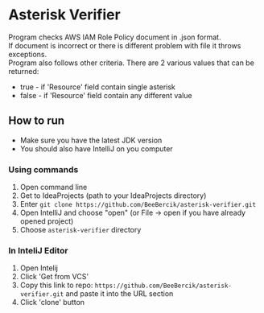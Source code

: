 # Asterisk Verifier
Program checks AWS IAM Role Policy document in .json format.  
If document is incorrect or there is different problem with file it throws exceptions.  
Program also follows other criteria. There are 2 various values that can be returned:
- true - if 'Resource' field contain single asterisk
- false - if 'Resource' field contain any different value

## How to run
- Make sure you have the latest JDK version
- You should also have IntelliJ on you computer

### Using commands
1. Open command line
2. Get to IdeaProjects (path to your IdeaProjects directory)
3. Enter `git clone https://github.com/BeeBercik/asterisk-verifier.git`
4. Open IntelliJ and choose "open" (or File -> open if you have already opened project)
5. Choose `asterisk-verifier` directory

### In InteliJ Editor
1. Open Intelij
2. Click 'Get from VCS'
3. Copy this link to repo: `https://github.com/BeeBercik/asterisk-verifier.git` and paste it into the URL section
4. Click 'clone' button